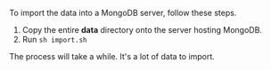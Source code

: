 To import the data into a MongoDB server, follow these steps.

1. Copy the entire **data** directory onto the server hosting MongoDB.
2. Run `sh import.sh`

The process will take a while. It's a lot of data to import.
